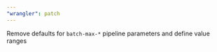 ```yaml
---
"wrangler": patch
---
```


Remove defaults for `batch-max-*` pipeline parameters and define value ranges
